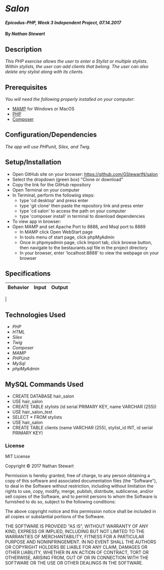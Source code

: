 # _Salon_

#### _Epicodus-PHP, Week 3 Independent Project, 07.14.2017_

#### By _**Nathan Stewart**_

## Description

_This PHP exercise allows the user to enter a Stylist or multiple stylists. Within stylists, the user can add clients that belong. The user can also delete any stylist along with its clients._

## Prerequisites

_You will need the following properly installed on your computer:_

* [MAMP](https://www.mamp.info/en/) for Windows or MacOS
* [PHP](https://secure.php.net/)
* [Composer](https://getcomposer.org/)

## Configuration/Dependencies

_The app will use PHPunit,  Silex, and Twig._

## Setup/Installation

* Open GitHub site on your browser: https://github.com/GStewartN/salon
* Select the dropdown (green box) "Clone or download"
* Copy the link for the GitHub repository
* Open Terminal on your computer
* In Terminal, perform the following steps:
  * type 'cd desktop' and press enter
  * type 'git clone' then paste the repository link and press enter
  * type 'cd salon' to access the path on your computer
  * type 'composer install' in terminal to download dependencies
* To view app in browser:
* Open MAMP and set Apache Port to 8888, and Msql port to 8889
  * In MAMP click Open WebStart page
  * In tools menu of start page, click phpMyAdmin
  * Once in phpmyadmin page, click Import tab, click browse button, then navigate to the bestaurants.sql file in the project directory
  * In your browser, enter 'localhost:8888' to view the webpage on your browser

## Specifications

| Behavior | Input | Output |
|----------|-------|--------|
|

## Technologies Used

* _PHP_
* _HTML_
* _Silex_
* _Twig_
* _Composer_
* _MAMP_
* _PHPUnit_
* _MySql_
* _phpMyAdmin_

## MySQL Commands Used

* CREATE DATABASE hair_salon
* USE hair_salon
* CREATE TABLE stylists (id serial PRIMARY KEY, name VARCHAR (255))
* USE hair_salon_test
* SELECT * FROM stylists
* USE hair_salon
* CREATE TABLE clients (name VARCHAR (255), stylist_id INT, id serial PRIMARY KEY)

### License

MIT License

Copyright &copy; 2017 Nathan Stewart

Permission is hereby granted, free of charge, to any person obtaining a copy
of this software and associated documentation files (the "Software"), to deal
in the Software without restriction, including without limitation the rights
to use, copy, modify, merge, publish, distribute, sublicense, and/or sell
copies of the Software, and to permit persons to whom the Software is
furnished to do so, subject to the following conditions:

The above copyright notice and this permission notice shall be included in all
copies or substantial portions of the Software.

THE SOFTWARE IS PROVIDED "AS IS", WITHOUT WARRANTY OF ANY KIND, EXPRESS OR
IMPLIED, INCLUDING BUT NOT LIMITED TO THE WARRANTIES OF MERCHANTABILITY,
FITNESS FOR A PARTICULAR PURPOSE AND NONINFRINGEMENT. IN NO EVENT SHALL THE
AUTHORS OR COPYRIGHT HOLDERS BE LIABLE FOR ANY CLAIM, DAMAGES OR OTHER
LIABILITY, WHETHER IN AN ACTION OF CONTRACT, TORT OR OTHERWISE, ARISING FROM,
OUT OF OR IN CONNECTION WITH THE SOFTWARE OR THE USE OR OTHER DEALINGS IN THE
SOFTWARE.
